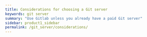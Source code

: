 ```yaml
---
title: Considerations for choosing a Git server
keywords: git server
summary: "Use Gitlab unless you already have a paid Git server"
sidebar: product1_sidebar
permalink: /git_server/considerations/
---
```

